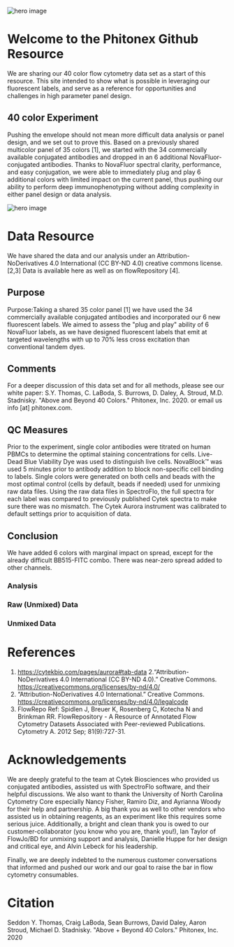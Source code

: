![hero image](https://phitonex.github.io/assets/Above%20%2B%20Beyond%20Hero%20Image_v2-01.jpg)

# Welcome to the Phitonex Github Resource

We are sharing our 40 color flow cytometry data set as a start of this resource.  This site intended to show what is possible in leveraging our fluorescent labels, and serve as a reference for opportunities and challenges in high parameter panel design.  


## 40 color Experiment 

Pushing the envelope should not mean more difficult data analysis or panel design, and we set out to prove this.  Based on a previously shared multicolor panel of 35 colors [1], we started with the 34 commercially available conjugated antibodies and dropped in an 6 additional NovaFluor-conjugated antibodies.  Thanks to NovaFluor spectral clarity, performance, and easy conjugation, we were able to immediately plug and play 6 additional colors with limited impact on the current panel, thus pushing our ability to perform deep immunophenotyping without adding complexity in either panel design or data analysis.  

![hero image](https://phitonex.github.io/assets/panel.png)

# Data Resource

We have shared the data and our analysis under an Attribution-NoDerivatives 4.0 International (CC BY-ND 4.0) creative commons license. [2,3] Data is available here as well as on flowRepository [4]. 

## Purpose
Purpose:Taking a shared 35 color panel [1] we have used the 34 commercially available conjugated antibodies and incorporated our 6 new fluorescent labels. We aimed to assess the "plug and play" ability of 6 NovaFluor labels, as we have designed fluorescent labels that emit at targeted wavelengths with up to 70% less cross excitation than conventional tandem dyes.

## Comments
For a deeper discussion of this data set and for all methods, please see our white paper: S.Y. Thomas, C. LaBoda, S. Burrows, D. Daley, A. Stroud, M.D. Stadnisky. "Above and Beyond 40 Colors." Phitonex, Inc. 2020. or email us info [at] phitonex.com. 

## QC Measures
Prior to the experiment, single color antibodies were titrated on human PBMCs to determine the optimal staining concentrations for cells. Live-Dead Blue Viability Dye was used to distinguish live cells. NovaBlock™ was used 5 minutes prior to antibody addition to block non-specific cell binding to labels. Single colors were generated on both cells and beads with the most optimal control (cells by default, beads if needed) used for unmixing raw data files. Using the raw data files in SpectroFlo, the full spectra for each label was compared to previously published Cytek spectra to make sure there was no mismatch. The Cytek Aurora instrument was calibrated to default settings prior to acquisition of data.

## Conclusion
We have added 6 colors with marginal impact on spread, except for the already difficult BB515-FITC combo. There was near-zero spread added to other channels.

### Analysis

### Raw (Unmixed) Data

### Unmixed Data 

# References
1. https://cytekbio.com/pages/aurora#tab-data
2.“Attribution-NoDerivatives 4.0 International (CC BY-ND 4.0).” Creative Commons. https://creativecommons.org/licenses/by-nd/4.0/ 
3. “Attribution-NoDerivatives 4.0 International.” Creative Commons. https://creativecommons.org/licenses/by-nd/4.0/legalcode 
4. FlowRepo Ref: Spidlen J, Breuer K, Rosenberg C, Kotecha N and Brinkman RR. FlowRepository - A Resource of Annotated Flow Cytometry Datasets Associated with Peer-reviewed Publications. Cytometry A. 2012 Sep; 81(9):727-31.


# Acknowledgements
We are deeply grateful to the team at Cytek Biosciences who provided us conjugated antibodies, assisted us with SpectroFlo software, and their helpful discussions.  We also want to thank the University of North Carolina Cytometry Core especially Nancy Fisher, Ramiro Diz, and Ayrianna Woody for their help and partnership.  A big thank you as well to other vendors who assisted us in obtaining reagents, as an experiment like this requires some serious juice.  Additionally, a bright and clean thank you is owed to our customer-collaborator (you know who you are, thank you!), Ian Taylor of FlowJo/BD for unmixing support and analysis, Danielle Huppe for her design and critical eye, and Alvin Lebeck for his leadership.  

Finally, we are deeply indebted to the numerous customer conversations that informed and pushed our work and our goal to raise the bar in flow cytometry consumables.  

# Citation
Seddon Y. Thomas, Craig LaBoda, Sean Burrows, David Daley, Aaron Stroud, Michael D. Stadnisky.  "Above + Beyond 40 Colors."  Phitonex, Inc. 2020 

